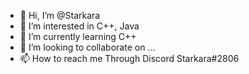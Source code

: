- 👋 Hi, I’m @Starkara
- 👀 I’m interested in C++, Java
- 🌱 I’m currently learning C++
- 💞️ I’m looking to collaborate on ...
- 📫 How to reach me Through Discord Starkara#2806

<!---
Starkara/Starkara is a ✨ special ✨ repository because its `README.md` (this file) appears on your GitHub profile.
You can click the Preview link to take a look at your changes.
--->
